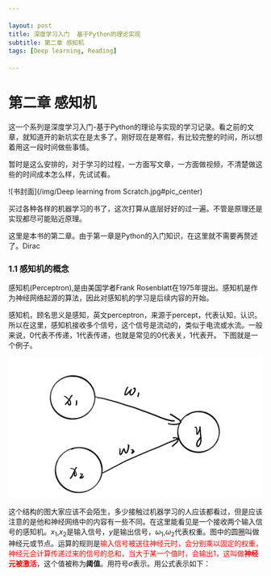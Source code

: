 ```yaml
---

layout: post
title: 深度学习入门  基于Python的理论实现
subtitle: 第二章 感知机
tags: [Deep learning, Reading]

---
```


<head>
    <script src="https://cdn.mathjax.org/mathjax/latest/MathJax.js?config=TeX-AMS-MML_HTMLorMML" type="text/javascript"></script>
    <script type="text/x-mathjax-config">
        MathJax.Hub.Config({
            tex2jax: {
            skipTags: ['script', 'noscript', 'style', 'textarea', 'pre'],
            inlineMath: [['$','$']]
            }
        });
    </script>
</head>


# 第二章 感知机

这一个系列是深度学习入门-基于Python的理论与实现的学习记录。看之前的文章，就知道开的新坑实在是太多了。刚好现在是寒假，有比较完整的时间，所以想着用这一段时间做些事情。

暂时是这么安排的，对于学习的过程，一方面写文章，一方面做视频，不清楚做这些的时间成本怎么样，先试试看。

![书封面](/img/Deep learning from Scratch.jpg#pic_center)    

买过各种各样的机器学习的书了，这次打算从底层好好的过一遍。不管是原理还是实现都尽可能贴近原理。

这里是本书的第二章。由于第一章是Python的入门知识，在这里就不需要再赘述了。Dirac

### 1.1 感知机的概念

感知机(Perceptron),是由美国学者Frank Rosenblatt在1975年提出。感知机是作为神经网络起源的算法，因此对感知机的学习是后续内容的开始。

感知机，顾名思义是感知，英文perceptron，来源于percept，代表认知，认识。所以在这里，感知机接收多个信号，这个信号是流动的，类似于电流或水流。一般来说，0代表不传递，1代表传递，也就是常见的0代表关，1代表开。
下图就是一个例子。

![手绘感知机](/img/perceptron.png)

这个结构的图大家应该不会陌生，多少接触过机器学习的人应该都看过，但是应该注意的是他和神经网络中的内容有一些不同。在这里能看见是一个接收两个输入信号的感知机。$x_1$,$x_2$是输入信号，$y$是输出信号，$\omega_1$,$\omega_2$代表权重。图中的圆圈叫做神经元或节点。运算的规则是<font color=red>输入信号被送往神经元时，会分别乘以固定的权重，神经元会计算传递过来的信号的总和，当大于某一个值时，会输出1，这叫做**神经元被激活**</font>，这个值被称为**阈值**。用符号$\sigma$表示。用公式表示如下：


$$ $$



